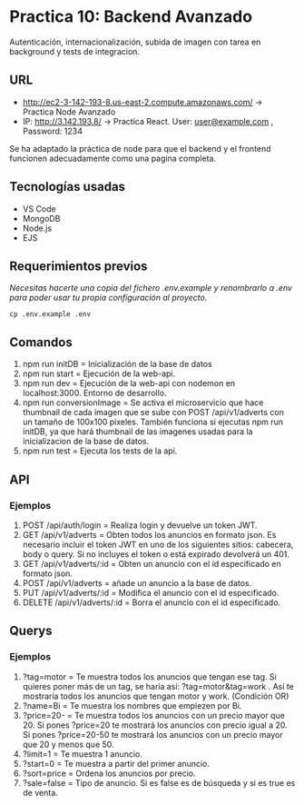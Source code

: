 # Practica 10: Backend Avanzado

Autenticación, internacionalización, subida de imagen con tarea en background y tests de integracion.

## URL

- http://ec2-3-142-193-8.us-east-2.compute.amazonaws.com/ -> Practica Node Avanzado
- IP: http://3.142.193.8/ -> Practica React. User: user@example.com , Password: 1234

Se ha adaptado la práctica de node para que el backend y el frontend funcionen adecuadamente como una pagina completa.

## Tecnologías usadas

- VS Code
- MongoDB
- Node.js
- EJS

## Requerimientos previos

_Necesitas hacerte una copia del fichero .env.example y renombrarlo a .env para poder usar tu propia configuración al proyecto._

```shell
cp .env.example .env
```

## Comandos

1. npm run initDB = Inicialización de la base de datos
2. npm run start = Ejecución de la web-api.
3. npm run dev = Ejecución de la web-api con nodemon en localhost:3000. Entorno de desarrollo.
4. npm run conversionImage = Se activa el microservicio que hace thumbnail de cada imagen que se sube con POST /api/v1/adverts con un tamaño de 100x100 pixeles. También funciona si ejecutas npm run initDB, ya que hará thumbnail de las imagenes usadas para la inicializacion de la base de datos.
5. npm run test = Ejecuta los tests de la api.

## API

### Ejemplos

1. POST /api/auth/login = Realiza login y devuelve un token JWT.
2. GET /api/v1/adverts = Obten todos los anuncios en formato json. Es necesario incluir el token JWT en uno de los siguientes sitios: cabecera, body o query. Si no incluyes el token o está expirado devolverá un 401.
3. GET /api/v1/adverts/:id = Obten un anuncio con el id especificado en formato json.
4. POST /api/v1/adverts = añade un anuncio a la base de datos.
5. PUT /api/v1/adverts/:id = Modifica el anuncio con el id especificado.
6. DELETE /api/v1/adverts/:id = Borra el anuncio con el id especificado.

## Querys

### Ejemplos

1. ?tag=motor = Te muestra todos los anuncios que tengan ese tag. Si quieres poner más de un tag, se haría así: ?tag=motor&tag=work . Así te mostraría todos los anuncios que tengan motor y work. (Condición OR)
2. ?name=Bi = Te muestra los nombres que empiezen por Bi.
3. ?price=20- = Te muestra todos los anuncios con un precio mayor que 20. Si pones ?price=20 te mostrará los anuncios con precio igual a 20. Si pones ?price=20-50 te mostrará los anuncios con un precio mayor que 20 y menos que 50.
4. ?limit=1 = Te muestra 1 anuncio.
5. ?start=0 = Te muestra a partir del primer anuncio.
6. ?sort=price = Ordena los anuncios por precio.
7. ?sale=false = Tipo de anuncio. Si es false es de búsqueda y si es true es de venta.
